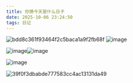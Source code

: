 ```yaml
---
title: 你猜今天是什么日子
date: 2025-10-06 23:24:50
tags: 日记
---
```

![bdd8c361f93464f2c5baca1a9f2fb68f](https://img.zmal.top/20251006/bdd8c361f93464f2c5baca1a9f2fb68f.92qil8vf75.webp)
![image](https://img.zmal.top/20251006/image.2rvind6zph.webp)
<!-- more -->
![image](https://img.zmal.top/20251006/image.wixuqlx2p.webp)![image](https://img.zmal.top/20251006/image.7poapvprn.webp)

![image](https://img.zmal.top/20251006/image.mgfa9vq9.webp)

![39f0f3dbabde777583cc4ac13131da49](https://img.zmal.top/20251006/39f0f3dbabde777583cc4ac13131da49.1ovtch1kpb.webp)